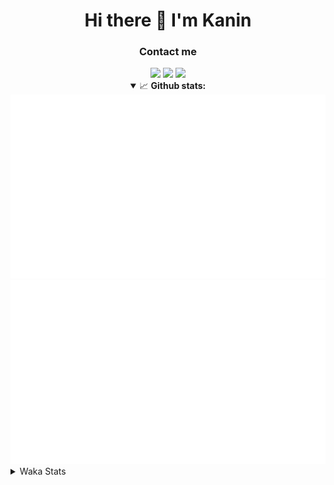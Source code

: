 <div align="center">
 <h1>Hi there 👋 I'm Kanin</h1>
 <h3>Contact me</h3>
 <a href="mailto:im@kanin.dev"><img src="https://img.shields.io/badge/gmail-%23D14836.svg?&style=for-the-badge&logo=gmail&logoColor=white"/></a>
 <a href="https://twitter.com/KaninDev"><img src="https://img.shields.io/badge/twitter-%231DA1F2.svg?&style=for-the-badge&logo=twitter&logoColor=white"/></a>
 <a href="https://www.linkedin.com/in/KaninDev"><img src="https://img.shields.io/badge/linkedin-%230077B5.svg?&style=for-the-badge&logo=linkedin&logoColor=white"/></a>
<details open>
  <summary>📈 <b>Github stats:</b></summary>
  <img src="https://github.com/Kanin/Kanin/blob/master/scripts/GitHubStats/generated/overview.svg"/>
  <img src="https://github.com/Kanin/Kanin/blob/master/scripts/GitHubStats/generated/languages.svg"/>
</details>
</div>

<details>
 <summary>Waka Stats</summary>

<!--START_SECTION:waka-->
![Code Time](http://img.shields.io/badge/Code%20Time-1%2C793%20hrs%2040%20mins-blue)

![Profile Views](http://img.shields.io/badge/Profile%20Views-21-blue)

![Lines of code](https://img.shields.io/badge/From%20Hello%20World%20I%27ve%20Written-27262%20lines%20of%20code-blue)

**🐱 My GitHub Data** 

> 🏆 463 Contributions in the Year 2021
 > 
> 📦 81.2 kB Used in GitHub's Storage 
 > 
> 🚫 Not Opted to Hire
 > 
> 📜 13 Public Repositories 
 > 
> 🔑 9 Private Repositories  
 > 
**I'm an Early 🐤** 

```text
🌞 Morning    100 commits    ████░░░░░░░░░░░░░░░░░░░░░   16.0% 
🌆 Daytime    237 commits    █████████░░░░░░░░░░░░░░░░   37.92% 
🌃 Evening    146 commits    █████░░░░░░░░░░░░░░░░░░░░   23.36% 
🌙 Night      142 commits    █████░░░░░░░░░░░░░░░░░░░░   22.72%

```
📅 **I'm Most Productive on Monday** 

```text
Monday       120 commits    ████░░░░░░░░░░░░░░░░░░░░░   19.2% 
Tuesday      104 commits    ████░░░░░░░░░░░░░░░░░░░░░   16.64% 
Wednesday    101 commits    ████░░░░░░░░░░░░░░░░░░░░░   16.16% 
Thursday     70 commits     ██░░░░░░░░░░░░░░░░░░░░░░░   11.2% 
Friday       72 commits     ███░░░░░░░░░░░░░░░░░░░░░░   11.52% 
Saturday     55 commits     ██░░░░░░░░░░░░░░░░░░░░░░░   8.8% 
Sunday       103 commits    ████░░░░░░░░░░░░░░░░░░░░░   16.48%

```


📊 **This Week I Spent My Time On** 

```text
⌚︎ Time Zone: America/New_York

💬 Programming Languages: 
Python                   7 hrs 30 mins       █████████████████████░░░░   85.27% 
virtualenv               1 hr 7 mins         ███░░░░░░░░░░░░░░░░░░░░░░   12.83% 
Text                     10 mins             ░░░░░░░░░░░░░░░░░░░░░░░░░   1.9%

🔥 Editors: 
PyCharm                  8 hrs 48 mins       █████████████████████████   100.0%

🐱‍💻 Projects: 
TomsBotPyCord            8 hrs 43 mins       ████████████████████████░   99.07% 
py-cord                  2 mins              ░░░░░░░░░░░░░░░░░░░░░░░░░   0.43% 
Unknown Project          1 min               ░░░░░░░░░░░░░░░░░░░░░░░░░   0.33% 
TomsBot                  0 secs              ░░░░░░░░░░░░░░░░░░░░░░░░░   0.17%

💻 Operating System: 
Linux                    8 hrs 48 mins       █████████████████████████   100.0%

```

**I Mostly Code in Python** 

```text
Python                   23 repos            ███████████████████░░░░░░   76.67% 
JavaScript               3 repos             ██░░░░░░░░░░░░░░░░░░░░░░░   10.0% 
Java                     2 repos             █░░░░░░░░░░░░░░░░░░░░░░░░   6.67% 
Kotlin                   1 repo              ░░░░░░░░░░░░░░░░░░░░░░░░░   3.33% 
HTML                     1 repo              ░░░░░░░░░░░░░░░░░░░░░░░░░   3.33%

```


**Timeline**

![Chart not found](https://raw.githubusercontent.com/Kanin/Kanin/master/charts/bar_graph.png) 


 Last Updated on 06/12/2021
<!--END_SECTION:waka-->
</details>
